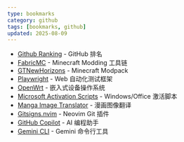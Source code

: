 ```yaml
---
type: bookmarks
category: github
tags: [bookmarks, github]
updated: 2025-08-09
---
```

- [Github Ranking](https://github.com/EvanLi/Github-Ranking) - GitHub 排名
- [FabricMC](https://github.com/FabricMC) - Minecraft Modding 工具链
- [GTNewHorizons](https://github.com/GTNewHorizons) - Minecraft Modpack
- [Playwright](https://github.com/microsoft/playwright) - Web 自动化测试框架
- [OpenWrt](https://github.com/openwrt) - 嵌入式设备操作系统
- [Microsoft Activation Scripts](https://github.com/massgravel/Microsoft-Activation-Scripts) - Windows/Office 激活脚本
- [Manga Image Translator](https://github.com/zyddnys/manga-image-translator) - 漫画图像翻译
- [Gitsigns.nvim](https://github.com/lewis6991/gitsigns.nvim) - Neovim Git 插件
- [GitHub Copilot](https://github.com/features/copilot) - AI 编程助手
- [Gemini CLI](https://github.com/google-gemini/gemini-cli) - Gemini 命令行工具